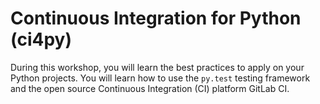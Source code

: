 # Continuous Integration for Python (ci4py)

During this workshop, you will learn the best practices to apply on your Python projects. You will learn how to use the `py.test` testing framework and the open source Continuous Integration (CI) platform GitLab CI.
